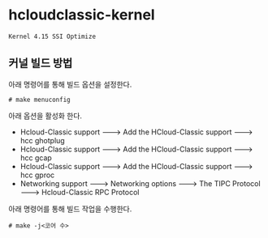 # hcloudclassic-kernel

`Kernel 4.15 SSI Optimize`

## 커널 빌드 방법

아래 명령어를 통해 빌드 옵션을 설정한다.

```shell
# make menuconfig
```
아래 옵션을 활성화 한다.

* Hcloud-Classic support ---> Add the HCloud-Classic support ---> hcc ghotplug
* Hcloud-Classic support ---> Add the HCloud-Classic support ---> hcc gcap
* Hcloud-Classic support ---> Add the HCloud-Classic support ---> hcc gproc
* Networking support ---> Networking options ---> The TIPC Protocol ---> Hcloud-Classic RPC Protocol

아래 명령어를 통해 빌드 작업을 수행한다. 

```shell
# make -j<코어 수>
```
